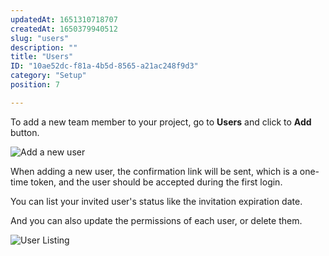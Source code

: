 ```yaml
---
updatedAt: 1651310718707
createdAt: 1650379940512
slug: "users"
description: ""
title: "Users"
ID: "10ae52dc-f81a-4b5d-8565-a21ac248f9d3"
category: "Setup"
position: 7

---
```

To add a new team member to your project, go to **Users** and click to **Add** button.

![Add a new user](/images/add-user.png)

When adding a new user, the confirmation link will be sent, which is a one-time token,  and the user should be accepted during the first login.

You can list your invited user's status like the invitation expiration date. 

And you can also update the permissions of each user, or delete them.  

![User Listing](/images/user-list.png)